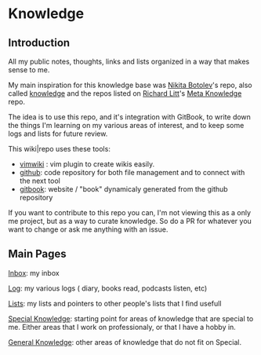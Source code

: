 # Knowledge

## Introduction

All my public notes, thoughts, links and lists organized in a way that makes sense to me.

My main inspiration for this knowledge base was [Nikita Botolev](https://github.com/nikitavoloboev)'s repo, also called [knowledge](https://github.com/nikitavoloboev/knowledge) and the repos listed on [Richard Litt](https://github.com/RichardLitt)'s [Meta Knowledge](https://github.com/RichardLitt/meta-knowledge#readme) repo.

The idea is to use this repo, and it's integration with GitBook, to write down the things I'm learning on my various areas of interest, and to keep some logs and lists for future review.

This wiki|repo uses these tools:

- [vimwiki](https://github.com/vimwiki/vimwiki) : vim plugin to create wikis easily.
- [github](https://github.com): code repository for both file management and to connect with the next tool
- [gitbook](https://www.gitbook.com/): website / "book" dynamicaly generated from the github repository

If you want to contribute to this repo you can, I'm not viewing this as a only me project, but as a way to curate knowledge. So do a PR for whatever you want to change or ask me anything with an issue.


## Main Pages

[Inbox](inbox.md): my inbox

[Log](Log/index.md): my various logs ( diary, books read, podcasts listen, etc)

[Lists](Lists/index.md): my lists and pointers to other people's lists that I find usefull

[Special Knowledge](Special/index.md): starting point for areas of knowledge that are special to me. Either areas that I work on professionaly, or that I have a hobby in.

[General Knowledge](General/index.md): other areas of knowledge that do not fit on Special.


